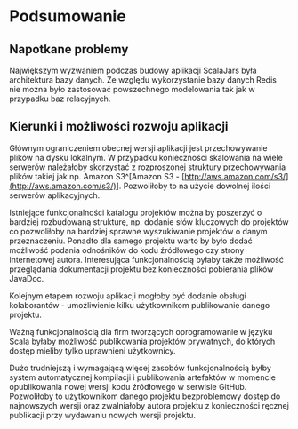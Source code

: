 # Podsumowanie

## Napotkane problemy ##

Największym wyzwaniem podczas budowy aplikacji ScalaJars była architektura bazy danych. Ze względu wykorzystanie bazy danych Redis nie można było zastosować powszechnego modelowania tak jak w przypadku baz relacyjnych.


## Kierunki i możliwości rozwoju aplikacji ##

Głównym ograniczeniem obecnej wersji aplikacji jest przechowywanie plików na dysku lokalnym. W przypadku konieczności skalowania na wiele serwerów należałoby skorzystać z rozproszonej struktury przechowywania plików takiej jak np. Amazon S3^[Amazon S3 - [http://aws.amazon.com/s3/](http://aws.amazon.com/s3/)]. Pozwoliłoby to na użycie dowolnej ilości serwerów aplikacyjnych.

Istniejące funkcjonalności katalogu projektów można by poszerzyć o bardziej rozbudowaną strukturę, np. dodanie słów kluczowych do projektów co pozwoliłoby na bardziej sprawne wyszukiwanie projektów o danym przeznaczeniu. Ponadto dla samego projektu warto by było dodać możliwość podania odnośników do kodu źródłowego czy strony internetowej autora. Interesująca funkcjonalnością byłaby także możliwość przeglądania dokumentacji projektu bez konieczności pobierania plików JavaDoc. 

Kolejnym etapem rozwoju aplikacji mogłoby być dodanie obsługi kolaborantów - umożliwienie kilku użytkownikom publikowanie danego projektu. 

Ważną funkcjonalnością dla firm tworzących oprogramowanie w języku Scala byłaby możliwość publikowania projektów prywatnych, do których dostęp mieliby tylko uprawnieni użytkownicy.

Dużo trudniejszą i wymagającą więcej zasobów funkcjonalnością byłby system automatycznej kompilacji i publikowania artefaktów w momencie opublikowania nowej wersji kodu źródłowego w serwisie GitHub. Pozwoliłoby to użytkownikom danego projektu bezproblemowy dostęp do najnowszych wersji oraz zwalniałoby autora projektu z konieczności ręcznej publikacji przy wydawaniu nowych wersji projektu.
